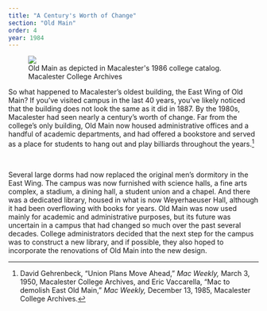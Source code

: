 ```yaml
---
title: "A Century's Worth of Change"
section: "Old Main"
order: 4
year: 1984
---
```


<figure>
   <img src="/images/old-main-1980s.png">
   <figcaption>
          Old Main as depicted in Macalester's 1986 college catalog. Macalester College Archives
   </figcaption>
</figure>

So what happened to Macalester’s oldest building, the East Wing of Old Main? If you’ve visited campus in the last 40 years, you’ve likely noticed that the building does not look the same as it did in 1887. By the 1980s, Macalester had seen nearly a century’s worth of change. Far from the college’s only building, Old Main now housed administrative offices and a handful of academic departments, and had offered a bookstore and served as a place for students to hang out and play billiards throughout the years.[^1] 

<br>

Several large dorms had now replaced the original men’s dormitory in the East Wing. The campus was now furnished with science halls, a fine arts complex, a stadium, a dining hall, a student union and a chapel. And there was a dedicated library, housed in what is now Weyerhaeuser Hall, although it had been overflowing with books for years. Old Main was now used mainly for academic and administrative purposes, but its future was uncertain in a campus that had changed so much over the past several decades. College administrators decided that the next step for the campus was to construct a new library, and if possible, they also hoped to incorporate the renovations of Old Main into the new design.

[^1]:
     David Gehrenbeck, “Union Plans Move Ahead,” _Mac Weekly,_ March 3, 1950, Macalester College Archives, and Eric Vaccarella, “Mac to demolish East Old Main,” _Mac Weekly,_ December 13, 1985, Macalester College Archives.
